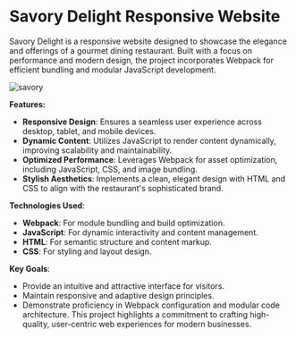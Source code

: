 # Savory Delight Responsive Website
Savory Delight is a responsive website designed to showcase the elegance and offerings of a gourmet dining restaurant. Built with a focus on performance and modern design, the project incorporates Webpack for efficient bundling and modular JavaScript development.


![savory](https://github.com/user-attachments/assets/e90b93a3-cc78-46f4-9662-65abd58d7569)

**Features:**
- **Responsive Design**: Ensures a seamless user experience across desktop, tablet, and mobile devices.
- **Dynamic Content**: Utilizes JavaScript to render content dynamically, improving scalability and maintainability.
- **Optimized Performance**: Leverages Webpack for asset optimization, including JavaScript, CSS, and image bundling.
- **Stylish Aesthetics**: Implements a clean, elegant design with HTML and CSS to align with the restaurant's sophisticated brand.
  
**Technologies Used**:
- **Webpack**: For module bundling and build optimization.
- **JavaScript**: For dynamic interactivity and content management.
- **HTML**: For semantic structure and content markup.
- **CSS**: For styling and layout design.

**Key Goals**:
- Provide an intuitive and attractive interface for visitors.
- Maintain responsive and adaptive design principles.
- Demonstrate proficiency in Webpack configuration and modular code architecture.
This project highlights a commitment to crafting high-quality, user-centric web experiences for modern businesses.
